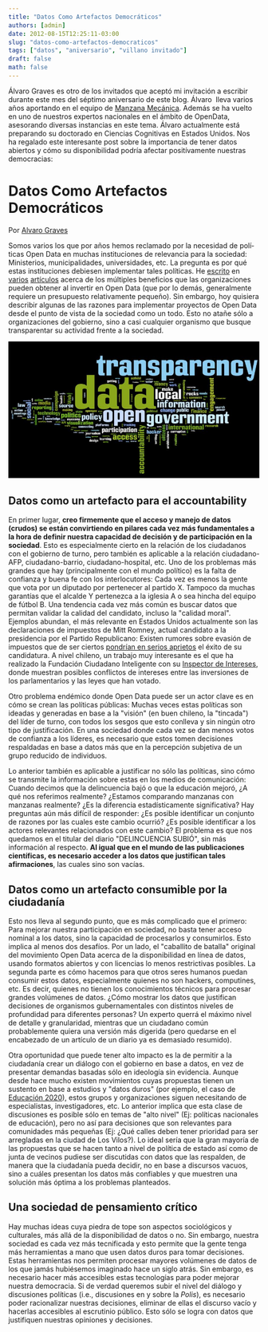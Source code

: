 ```yaml
---
title: "Datos Como Artefactos Democráticos"
authors: [admin]
date: 2012-08-15T12:25:11-03:00
slug: "datos-como-artefactos-democraticos"
tags: ["datos", "aniversario", "villano invitado"]
draft: false
math: false
---
```

 
Álvaro Graves es otro de los invitados que aceptó mi invitación a
escribir durante este mes del séptimo aniversario de este blog. Álvaro
 lleva varios años aportando en el equipo de [Manzana Mecánica](http://www.manzanamecanica.org/). Además se ha vuelto en uno
de nuestros expertos nacionales en el ámbito de OpenData, asesorando
diversas instancias en este tema. Álvaro actualmente está preparando su
doctorado en Ciencias Cognitivas en Estados Unidos. Nos ha regalado este
interesante post sobre la importancia de tener datos abiertos y cómo su
disponibilidad podría afectar positívamente nuestras democracias:

# Datos Como Artefactos Democráticos 

Por [Alvaro Graves](http://graves.cl/)

Somos varios los que por años hemos reclamado por la necesidad de
polí­ticas Open Data en muchas instituciones de relevancia para la
sociedad: Ministerios, municipalidades, universidades, etc. La pregunta
es por qué estas instituciones debiesen implementar tales polí­ticas. He
[escrito](http://dccuchile.blog.terra.cl/2010/12/29/open-data-paso-clave-para-la-transparencia-y-participacion/)
en [varios](http://manzanamecanica.org/2009/11/datagobcl.html)
[artículos](http://manzanamecanica.org/2011/11/lucro_y_open_data.html)
acerca de los múltiples beneficios que las organizaciones pueden obtener
al invertir en Open Data (que por lo demás, generalmente requiere un
presupuesto relativamente pequeño). Sin embargo, hoy quisiera describir
algunas de las razones para implementar proyectos de Open Data desde el
punto de vista de la sociedad como un todo. Esto no atañe sólo a
organizaciones del gobierno, sino a casi cualquier organismo que busque
transparentar su actividad frente a la sociedad.

![](wordle-4-transparency-camp20101.jpg)

## Datos como un artefacto para el accountability 

En primer lugar, **creo firmemente que el acceso y manejo de datos
(crudos) se están convirtiendo en pilares cada vez más fundamentales a
la hora de definir nuestra capacidad de decisión y de participación en
la sociedad**. Esto es especialmente cierto en la relación de los
ciudadanos con el gobierno de turno, pero también es aplicable a la
relación ciudadano-AFP, ciudadano-barrio, ciudadano-hospital, etc. Uno
de los problemas más grandes que hay (principalmente con el mundo
polí­tico) es la falta de confianza y buena fe con los interlocutores:
Cada vez es menos la gente que vota por un diputado por pertenecer al
partido X. Tampoco da muchas garantí­as que el alcalde Y pertenezca a la
iglesia A o sea hincha del equipo de fútbol B. Una tendencia cada vez
más común es buscar datos que permitan validar la calidad del candidato,
incluso la "calidad moral". Ejemplos abundan, el más relevante en
Estados Unidos actualmente son las declaraciones de impuestos de Mitt
Romney, actual candidato a la presidencia por el Partido Republicano:
Existen rumores sobre evasión de impuestos que de ser ciertos 
[pondrían en serios aprietos](http://www.baltimoresun.com/news/opinion/readersrespond/bs-ed-romney-tax-returns-20120812,0,2145482.story)
el éxito de su candidatura. A nivel chileno, un trabajo muy interesante
es el que ha realizado la Fundación Ciudadano Inteligente con su
[Inspector de Intereses](http://inspectordeintereses.cl/), donde
muestran posibles conflictos de intereses entre las inversiones de los
parlamentarios y las leyes que han votado.

Otro problema endémico donde Open Data puede ser un actor clave es en
cómo se crean las políticas públicas: Muchas veces estas políticas son
ideadas y generadas en base a la "visión" (en buen chileno, la
"tincada") del líder de turno, con todos los sesgos que esto conlleva
y sin ningún otro tipo de justificación. En una sociedad donde cada vez
se dan menos votos de confianza a los líderes, es necesario que estos
tomen decisiones respaldadas en base a datos más que en la percepción
subjetiva de un grupo reducido de individuos.

Lo anterior también es aplicable a justificar no sólo las polí­ticas,
sino cómo se transmite la información sobre estas en los medios de
comunicación: Cuando decimos que la delincuencia bajó o que la educación
mejoró, ¿A qué nos referimos realmente? ¿Estamos comparando manzanas con
manzanas realmente? ¿Es la diferencia estadí­sticamente significativa?
Hay preguntas aún más difí­cil de responder: ¿Es posible identificar un
conjunto de razones por las cuales este cambio ocurrió? ¿Es posible
identificar a los actores relevantes relacionados con este cambio? El
problema es que nos quedamos en el titular del diario "DELINCUENCIA
SUBIÓ", sin más información al respecto. **Al igual que en el mundo de
las publicaciones científicas, es necesario acceder a los datos que
justifican tales afirmaciones**, las cuales sino son vací­as.

## Datos como un artefacto consumible por la ciudadaní­a

Esto nos lleva al segundo punto, que es más complicado que el primero:
Para mejorar nuestra participación en sociedad, no basta tener acceso
nominal a los datos, sino la capacidad de procesarlos y consumirlos.
Esto implica al menos dos desafíos. Por un lado, el "caballito de
batalla" original del movimiento Open Data acerca de la disponibilidad
en lí­nea de datos, usando formatos abiertos y con licencias lo menos
restrictivas posibles. La segunda parte es cómo hacemos para que otros
seres humanos puedan consumir estos datos, especialmente quienes no son
hackers, computines, etc. Es decir, quienes no tienen los conocimientos
técnicos para procesar grandes volúmenes de datos. ¿Cómo mostrar los
datos que justifican decisiones de organismos gubernamentales con
distintos niveles de profundidad para diferentes personas? Un experto
querrá el máximo nivel de detalle y granularidad, mientras que un
ciudadano común probablemente quiera una versión más digerida (pero
quedarse en el encabezado de un artículo de un diario ya es demasiado
resumido).

Otra oportunidad que puede tener alto impacto es la de permitir a la
ciudadaní­a crear un diálogo con el gobierno en base a datos, en vez de
presentar demandas basadas sólo en ideología sin evidencia. Aunque desde
hace mucho existen movimientos cuyas propuestas tienen un sustento en
base a estudios y "datos duros" (por ejemplo, el caso de [Educación
2020](http://www.educacion2020.cl/)), estos grupos y organizaciones
siguen necesitando de especialistas, investigadores, etc. Lo anterior
implica que esta clase de discusiones es posible sólo en temas de "alto
nivel" (Ej: políticas nacionales de educación), pero no así para
decisiones que son relevantes para comunidades más pequeñas (Ej: ¿Qué
calles deben tener prioridad para ser arregladas en la ciudad de Los
Vilos?). Lo ideal sería que la gran mayoría de las propuestas que se
hacen tanto a nivel de política de estado así como de junta de vecinos
pudiese ser discutidas con datos que las respalden, de manera que la
ciudadanía pueda decidir, no en base a discursos vacuos, sino a cuáles
presentan los datos más confiables y que muestren una solución más
óptima a los problemas planteados.

## Una sociedad de pensamiento crí­tico 

Hay muchas ideas cuya piedra de tope son aspectos sociológicos y
culturales, más allá de la disponibilidad de datos o no. Sin embargo,
nuestra sociedad es cada vez más tecnificada y esto permite que la gente
tenga más herramientas a mano que usen datos duros para tomar
decisiones. Estas herramientas nos permiten procesar mayores volúmenes
de datos de los que jamás hubiésemos imaginado hace un siglo atrás. Sin
embargo, es necesario hacer más accesibles estas tecnologías para poder
mejorar nuestra democracia. Si de verdad queremos subir el nivel del
diálogo y discusiones políticas (i.e., discusiones en y sobre la
*Polis*), es necesario poder racionalizar nuestras decisiones, eliminar
de ellas el discurso vacío y hacerlas accesibles al escrutinio público.
Esto sólo se logra con datos que justifiquen nuestras opiniones y
decisiones.
